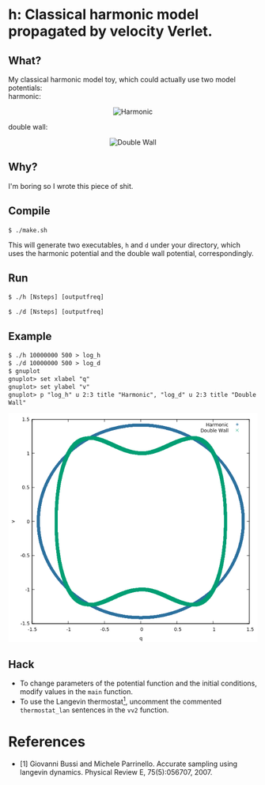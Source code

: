 # h: Classical harmonic model propagated by velocity Verlet.

## What?

My classical harmonic model toy, which could actually use two  model potentials: \
harmonic:

<p align="center">

<img src="https://latex.codecogs.com/svg.latex?\Large&space;V(x)=\frac{1}{2}kx^2" title="Harmonic" />

</p>

double wall:

<p align="center">

<img src="https://latex.codecogs.com/svg.latex?\Large&space;V(x)=-kx^2+x^4" title="Double Wall" />

</p>

## Why?

I'm boring so I wrote this piece of shit.

## Compile

```shell
$ ./make.sh
```

This will generate two executables, `h` and `d` under your directory, which uses the harmonic potential and the double wall potential, correspondingly.

## Run

```shell
$ ./h [Nsteps] [outputfreq]
```
```shell
$ ./d [Nsteps] [outputfreq]
```

## Example

```shell
$ ./h 10000000 500 > log_h
$ ./d 10000000 500 > log_d
$ gnuplot
gnuplot> set xlabel "q"
gnuplot> set ylabel "v"
gnuplot> p "log_h" u 2:3 title "Harmonic", "log_d" u 2:3 title "Double Wall"
```

<p align="center">
   <img src="1.png" />
</p>

## Hack

- To change parameters of the potential function and the initial conditions, modify values in the `main` function.
- To use the Langevin thermostat[<sup>1</sup>](#ref-1), uncomment the commented `thermostat_lan` sentences in the `vv2` function.

# References

<div id="ref-1"></div>

- [1] Giovanni Bussi and Michele Parrinello. Accurate sampling using langevin dynamics. Physical Review E, 75(5):056707, 2007.
